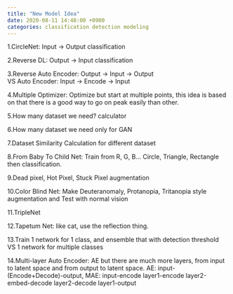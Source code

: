 ```yaml
---
title: "New Model Idea"
date: 2020-08-11 14:48:00 +0900
categories: classification detection modeling
---
```


1.CircleNet: Input -> Output classification    

2.Reverse DL: Output -> Input classification    

3.Reverse Auto Encoder: Output -> Input -> Output    
VS Auto Encoder: Input -> Encode -> Input    

4.Multiple Optimizer: Optimize but start at multiple points, this idea is based on that there is a good way to go on peak easily than other.    

5.How many dataset we need? calculator    

6.How many dataset we need only for GAN    

7.Dataset Similarity Calculation for different dataset    

8.From Baby To Child Net: Train from R, G, B... Circle, Triangle, Rectangle then classification.    

9.Dead pixel, Hot Pixel, Stuck Pixel augmentation    

10.Color Blind Net: Make Deuteranomaly, Protanopia, Tritanopia style augmentation and Test with normal vision

11.TripleNet

12.Tapetum Net: like cat, use the reflection thing.

13.Train 1 network for 1 class, and ensemble that with detection threshold VS 1 network for multiple classes

14.Multi-layer Auto Encoder: AE but there are much more layers, from input to latent space and from output to latent space.
AE: input-(Encode+Decode)-output, MAE: input-encode layer1-encode layer2-embed-decode layer2-decode layer1-output    
